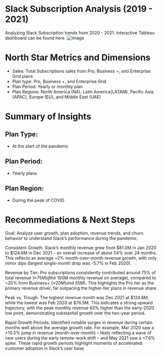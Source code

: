 # Slack Subscription Analysis (2019 - 2021)

Analyzing Slack Subscription trends from 2020 - 2021. Interactive Tableau dashboard can be found here.
![image](https://github.com/user-attachments/assets/8388236b-44ad-44f4-a7aa-9599c6ab0792)



# North Star Metrics and Dimensions
* Sales: Total Subscriptions sales from Pro, Business +, and Enterprise Grid plans
* Plan type: Pro, Business +, and Enterprise Grid
* Plan Period: Yearly or monthly plan
* Plan Regions: North America (NA), Latin America(LATAM), Pacific Asia (APAC), Europe (EU), and Middle East (UAE)

# Summary of Insights
## Plan Type:
* At the start of the pandemic
## Plan Period:
* Yearly plans
## Plan Region:
* During the peak of COVID

# Recommediations & Next Steps

Goal: Analyze user growth, plan adoption, revenue trends, and churn behavior to understand Slack’s performance during the pandemic.

Consistent Growth: Slack’s monthly revenue grew from $81.0M in Jan 2020 to $124.6M in Dec 2021 – an overall increase of about 54% over 24 months. This reflects an average ~2% month-over-month revenue growth, with only minor dips (largest single-month drop was -5.7% in Feb 2020).

Revenue by Tier: Pro subscriptions consistently contributed around 75% of total revenue (≈$75M of the ~$100M monthly revenue on average), compared to ~20% from Business+ (≈$20M) and ~5% from Enterprise (≈$5M). This highlights the Pro tier as the primary revenue driver, far outpacing the higher-tier plans in revenue share.

Peak vs. Trough: The highest revenue month was Dec 2021 at $124.6M, while the lowest was Feb 2020 at $76.5M. This indicates a strong upward trajectory, with the peak monthly revenue 63% higher than the early-2020 low point, demonstrating substantial growth over the two-year period.

Rapid Growth Periods: Identified notable surges in revenue during certain months well above the average growth rate. For example, Mar 2020 saw a +10.5% jump in revenue (month-over-month) – likely reflecting a wave of new users during the early remote-work shift – and May 2021 saw a +7.6% spike. These rapid growth periods highlight moments of accelerated customer adoption in Slack’s user base.

